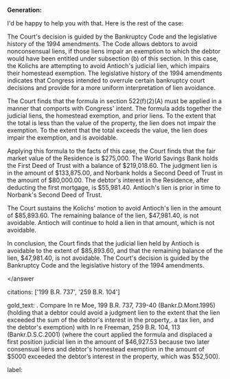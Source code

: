 **Generation:**

 I'd be happy to help you with that. Here is the rest of the case:

<answer>

The Court's decision is guided by the Bankruptcy Code and the legislative history of the 1994 amendments. The Code allows debtors to avoid nonconsensual liens, if those liens impair an exemption to which the debtor would have been entitled under subsection (b) of this section. In this case, the Kolichs are attempting to avoid Antioch's judicial lien, which impairs their homestead exemption. The legislative history of the 1994 amendments indicates that Congress intended to overrule certain bankruptcy court decisions and provide for a more uniform interpretation of lien avoidance.

The Court finds that the formula in section 522(f)(2)(A) must be applied in a manner that comports with Congress' intent. The formula adds together the judicial liens, the homestead exemption, and prior liens. To the extent that the total is less than the value of the property, the lien does not impair the exemption. To the extent that the total exceeds the value, the lien does impair the exemption, and is avoidable.

Applying this formula to the facts of this case, the Court finds that the fair market value of the Residence is $275,000. The World Savings Bank holds the First Deed of Trust with a balance of $219,018.60. The judgment lien is in the amount of $133,875.00, and Norbank holds a Second Deed of Trust in the amount of $80,000.00. The debtor's interest in the Residence, after deducting the first mortgage, is $55,981.40. Antioch's lien is prior in time to Norbank's Second Deed of Trust.

The Court sustains the Kolichs' motion to avoid Antioch's lien in the amount of $85,893.60. The remaining balance of the lien, $47,981.40, is not avoidable. Antioch will continue to hold a lien in that amount, which is not avoidable.

In conclusion, the Court finds that the judicial lien held by Antioch is avoidable to the extent of $85,893.60, and that the remaining balance of the lien, $47,981.40, is not avoidable. The Court's decision is guided by the Bankruptcy Code and the legislative history of the 1994 amendments.

</answer

citations: ['199 B.R. 737', '259 B.R. 104']

gold_text: . Compare In re Moe, 199 B.R. 737, 739-40 (Bankr.D.Mont.1995) (holding that a debtor could avoid a judgment lien to the extent that the lien exceeded the sum of the debtor's interest in the property,. a tax lien, and the debtor's exemption) with In re Freeman, 259 B.R. 104, 113 (Bankr.D.S.C.2001) (where the court applied the formula and displaced a first position judicial lien in the amount of $46,927.53 because two later consensual liens and debtor's homestead exemption in the amount of $5000 exceeded the debtor’s interest in the property, which was $52,500).

label: 
